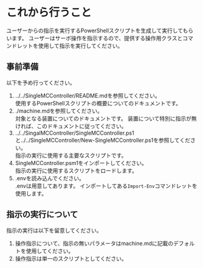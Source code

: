 # これから行うこと
ユーザーからの指示を実行するPowerShellスクリプトを生成して実行してもらいます。
ユーザーはサーボ操作を指示するので、提供する操作用クラスとコマンドレットを使用して指示を実行してください。

## 事前準備
以下を予め行ってください。

1. ../../SingleMCController/README.mdを参照してください。   
   使用するPowerShellスクリプトの概要についてのドキュメントです。
2. ./machine.mdを参照してください。   
   対象となる装置についてのドキュメントです。
   装置について特別に指示が無ければ、このドキュメントに従ってください。
3. ../../SingalMCController/SingleMCController.ps1と../../SingleMCController/New-SingleMCController.ps1を参照してください。   
   指示の実行に使用する主要なスクリプトです。
4. SingleMCController.psm1をインポートしてください。   
   指示の実行に使用するスクリプトをロードします。
5. .envを読み込んでください。   
   .envは用意してあります。
   インポートしてある`Import-Env`コマンドレットを使用します。

## 指示の実行について
指示の実行は以下を留意してください。

1. 操作指示について、指示の無いパラメータはmachine.mdに記載のデフォルトを使用してください。
2. 操作指示は単一のスクリプトとしてください。

